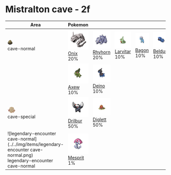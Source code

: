 # Mistralton cave - 2f

| Area                                                                                                                             | Pokemon                                                                     | &nbsp;                                                                      | &nbsp;                                                                        | &nbsp;                                                                  | &nbsp;                                                                    | &nbsp;                                                                  |
| -------------------------------------------------------------------------------------------------------------------------------- | --------------------------------------------------------------------------- | --------------------------------------------------------------------------- | ----------------------------------------------------------------------------- | ----------------------------------------------------------------------- | ------------------------------------------------------------------------- | ----------------------------------------------------------------------- |
| ![cave-normal](../../img/items/cave-normal.png)<br/>cave-normal<br/>                                                             | ![onix](../../img/pokemon/095.png) <br/>[Onix](/pokemon/095) <br/>20%       | ![rhyhorn](../../img/pokemon/111.png) <br/>[Rhyhorn](/pokemon/111) <br/>20% | ![larvitar](../../img/pokemon/246.png) <br/>[Larvitar](/pokemon/246) <br/>10% | ![bagon](../../img/pokemon/371.png) <br/>[Bagon](/pokemon/371) <br/>10% | ![beldum](../../img/pokemon/374.png) <br/>[Beldum](/pokemon/374) <br/>10% | ![gible](../../img/pokemon/443.png) <br/>[Gible](/pokemon/443) <br/>10% |
|                                                                                                                                  | ![axew](../../img/pokemon/610.png) <br/>[Axew](/pokemon/610) <br/>10%       | ![deino](../../img/pokemon/633.png) <br/>[Deino](/pokemon/633) <br/>10%     |
| ![cave-special](../../img/items/cave-special.png)<br/>cave-special<br/>                                                          | ![drilbur](../../img/pokemon/529.png) <br/>[Drilbur](/pokemon/529) <br/>50% | ![diglett](../../img/pokemon/050.png) <br/>[Diglett](/pokemon/050) <br/>50% |
| ![legendary-encounter cave-normal](../../img/items/legendary-encounter cave-normal.png)<br/>legendary-encounter cave-normal<br/> | ![mesprit](../../img/pokemon/481.png) <br/>[Mesprit](/pokemon/481) <br/>1%  |